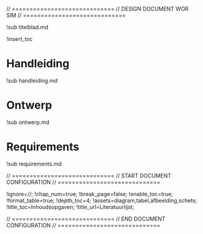 // =============================
// DESIGN DOCUMENT WOR SIM
// =============================

!sub titelblad.md

<div style="page-break-after: always;"></div>

!insert_toc

<div style="page-break-after: always;"></div>

# Handleiding

!sub handleiding.md

<div style="page-break-after: always;"></div>

# Ontwerp

!sub ontwerp.md

<div style="page-break-after: always;"></div>

# Requirements

!sub requirements.md

// =============================
// START DOCUMENT CONFIGURATION
// =============================

!ignore=//;
!chap_num=true;
!break_page=false;
!enable_toc=true;
!format_table=true;
!depth_toc=4;
!assets=diagram,tabel,afbeelding,schets;
!title_toc=Inhoudsopgaven;
!title_url=Literatuurlijst;

// =============================
// END DOCUMENT CONFIGURATION
// =============================